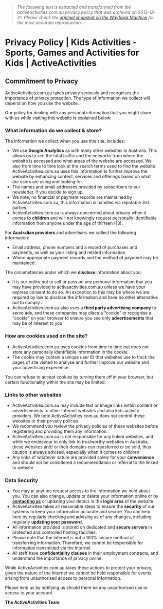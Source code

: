 > *The following text is extracted and transformed from the activeactivities.com.au privacy policy that was archived on 2013-12-21. Please check the [original snapshot on the Wayback Machine](https://web.archive.org/web/20131221134521id_/http%3A//www.activeactivities.com.au/privacy-policy) for the most accurate reproduction.*

# Privacy Policy | Kids Activities - Sports, Games and Activities for Kids | ActiveActivities

## Commitment to Privacy

ActiveActivities.com.au takes privacy seriously and recognises the importance of privacy protection. The type of information we collect will depend on how you use the website.

Our policy for dealing with any personal information that you might share with us while visiting this website is explained below:

### What information do we collect & store?

The information we collect when you use this site, includes:

  * We use **Google Analytics** as with many other websites in Australia. This allows us to see the total traffic and the networks from where the website is accessed and what areas of the website are accessed. We also from time to time look at the search terms used to find the website. ActiveActivities.com.au uses this information to further improve the website by enhancing content, services and offerings based on what are users are using and looking for.
  * The names and email addresses provided by subscribers to our newsletter, if you decide to sign up.
  * We note, no financial or payment records are maintained by ActiveActivites.com.au, this information is handled via reputable 3rd parties.
  * ActiveActivities.com.au is always concerned about privacy when it comes to **children** and will not knowingly request personally identifiable information from anyone under the age of thirteen (13).



For **Australian providers** and advertisers we collect the following information:

  * Email address, phone numbers and a record of purchases and payments, as well as your listing and related information.
  * Where appropriate payment records and the method of payment may be maintained.



The circumstances under which we **disclose** information about you:

  * It is our policy not to sell or pass on any personal information that you may have provided to activeactivities.com.au unless we have your express consent to do so. An exception to this may be where we are required by law to disclose the information and have no other alternative but to comply **.**
  * ActiveActivities.com.au also uses a **third party advertising company** to serve ads, and these companies may place a "cookie" or recognise a "cookie" on your browser to ensure you see only **advertisements** that may be of interest to you.



### How are cookies used on the site?

  * ActiveActivities.com.au uses cookies from time to time but does not store any personally identifiable information in the cookie.
  * The cookie may contain a unique user ID that websites use to track the pages of site visited to analyse and further improve our website and your advertising experience.



You can refuse to accept cookies by turning them off in your browser, but certain functionality within the site may be limited.

### Links to other websites

  * ActiveActivities.com.au may include text or image links within content or advertisements to other Internet websites and also kids activity providers. We note ActiveActivities.com.au does not control these websites or their privacy policies.
  * We recommend you review the privacy policies of these websites before registering and providing them any information.
  * ActiveActivities.com.au is not responsible for any linked websites, and while we endeavour to only link to trustworthy websites in Australia, these websites and/ or their domains can transferred or be sold, thus caution is always advised, especially when it comes to children.
  * Any links of whatever nature are provided solely for your **convenience** and should not be considered a recommendation or referral to the linked to website.



### Data Security

  * You may at anytime request access to the information we hold about you. You can also change, update or delete your information online or by **[contacting us](http://www.activeactivities.com.au/contact "Contact us")** or updating your details in the **login area** of the website.
  * ActiveActivites takes all reasonable steps to ensure the **security** of our systems to keep your information accurate and secure. You can help here by regularly checking and advising us of any changes, including regularly **updating your password**.
  * All information provided is stored on dedicated and **secure servers** in protected and controlled hosting facilities.
  * Please note that the Internet is not a 100% secure method of transferring information. Therefore, we cannot be responsible for information transmitted via the Internet.
  * All staff have **confidentiality clauses** in their employment contracts, and understand the importance of privacy online.



While ActiveActivities.com.au takes these actions to protect your privacy, given the nature of the Internet we cannot be held responsible for events arising from unauthorised access to personal information.

Please help us by notifying us should there be any unauthorised use or access to your account.

 **The ActiveActivities Team**

[ ](http://www.activeactivities.com.au/packages)

[](http://www.activeactivities.com.au/directory/members/user_events.php)

